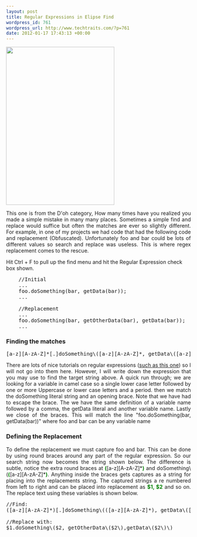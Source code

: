 ```yaml
--- 
layout: post
title: Regular Expressions in Elipse Find
wordpress_id: 761
wordpress_url: http://www.techtraits.com/?p=761
date: 2012-01-17 17:43:13 +00:00
---
```

<a href="http://www.techtraits.com/wp-content/uploads/2012/01/Screen-Shot-2012-01-17-at-11.22.40-AM1.png"><img class="alignright size-full wp-image-769" title="Screen Shot 2012-01-17 at 11.22.40 AM" src="http://www.techtraits.com/wp-content/uploads/2012/01/Screen-Shot-2012-01-17-at-11.22.40-AM1.png" alt="" width="295" height="431" /></a>
<p style="text-align: justify;">This one is from the D'oh category, How many times have you realized you made a simple mistake in many many places. Sometimes a simple find and replace would suffice but often the matches are ever so slightly different. For example, in one of my projects we had code that had the following code and replacement (Obfuscated). Unfortunately foo and bar could be lots of different values so search and replace was useless. This is where regex replacement comes to the rescue.</p>  <!--more--> Hit Ctrl + F to pull up the find menu and hit the Regular Expression check box shown. 

<pre lang="java">
    //Initial 
    ...
    foo.doSomething(bar, getData(bar));
    ...
    
    //Replacement
    ...
    foo.doSomething(bar, getOtherData(bar), getData(bar));
    ...</pre>


<h3>Finding the matches</h3>

<pre lang="perl">
[a-z][A-zA-Z]*[.]doSomething\([a-z][A-zA-Z]*, getData\([a-z][A-zA-Z]*\)\)
</pre>

<p style="text-align: justify;"> There are lots of nice tutorials on regular expressions (<a title="Regular Expressions Tutorial" href="http://docs.oracle.com/javase/tutorial/essential/regex/index.html" target="_blank">such as this one</a>) so I will not go into them here. However, I will write down the expression that you may use to find the target string above. A quick run through; we are looking for a variable in camel case so a single lower case letter followed by one or more Uppercase or lower case letters and a period. then we match the doSomething literal string and an opening brace. Note that we have had to escape the brace. The we have the same definition of a variable name followed by a comma, the getData literal and another variable name. Lastly we close of the braces. This will match the line "foo.doSomething(bar, getData(bar))" where foo and bar can be any variable name</p>

<h3>Defining the Replacement</h3>
<p style="text-align: justify;">
To define the replacement we must capture foo and bar. This can be done by using round braces around any part of the regular expression. So our search string now becomes the string shown below. The difference is subtle, notice the extra round braces at <font color="green"><strong>(</strong></font>[a-z][A-zA-Z]*<font color="green"><strong>)</strong></font> and doSomething\(<font color="green"><strong>(</strong></font>[a-z][A-zA-Z]*<font color="green"><strong>)</strong></font>. Anything inside the braces gets captures as a string for placing into the replacements string. The captured strings a re numbered from left to right and can be placed into replacement as <font color="green"><strong>$1, $2</strong></font> and so on. The replace text using these variables is shown below.

<pre lang="perl">
//Find:
([a-z][A-zA-Z]*)[.]doSomething\(([a-z][A-zA-Z]*), getData\([a-z][A-zA-Z]*\)\)

//Replace with:
$1.doSomething\($2, getOtherData\($2\),getData\($2\)\)
</pre>
